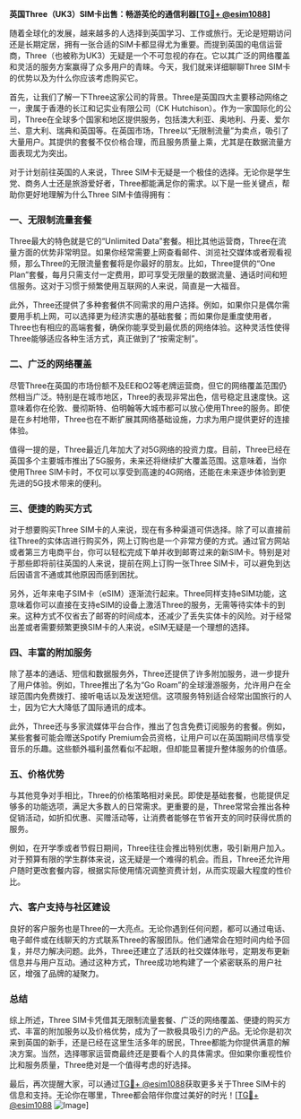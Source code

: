 **英国Three（UK3）SIM卡出售：畅游英伦的通信利器[[TG💪+ @esim1088](https://t.me/s/esim1088)]**

随着全球化的发展，越来越多的人选择到英国学习、工作或旅行。无论是短期访问还是长期定居，拥有一张合适的SIM卡都显得尤为重要。而提到英国的电信运营商，Three（也被称为UK3）无疑是一个不可忽视的存在。它以其广泛的网络覆盖和灵活的服务方案赢得了众多用户的青睐。今天，我们就来详细聊聊Three SIM卡的优势以及为什么你应该考虑购买它。

首先，让我们了解一下Three这家公司的背景。Three是英国四大主要移动网络之一，隶属于香港的长江和记实业有限公司（CK Hutchison）。作为一家国际化的公司，Three在全球多个国家和地区提供服务，包括澳大利亚、奥地利、丹麦、爱尔兰、意大利、瑞典和英国等。在英国市场，Three以“无限制流量”为卖点，吸引了大量用户。其提供的套餐不仅价格合理，而且服务质量上乘，尤其是在数据流量方面表现尤为突出。

对于计划前往英国的人来说，Three SIM卡无疑是一个极佳的选择。无论你是学生党、商务人士还是旅游爱好者，Three都能满足你的需求。以下是一些关键点，帮助你更好地理解为什么Three SIM卡值得拥有：

### 一、无限制流量套餐

Three最大的特色就是它的“Unlimited Data”套餐。相比其他运营商，Three在流量方面的优势非常明显。如果你经常需要上网查看邮件、浏览社交媒体或者观看视频，那么Three的无限流量套餐将是你最好的朋友。比如，Three提供的“One Plan”套餐，每月只需支付一定费用，即可享受无限量的数据流量、通话时间和短信服务。这对于习惯于频繁使用互联网的人来说，简直是一大福音。

此外，Three还提供了多种套餐供不同需求的用户选择。例如，如果你只是偶尔需要用手机上网，可以选择更为经济实惠的基础套餐；而如果你是重度使用者，Three也有相应的高端套餐，确保你能享受到最优质的网络体验。这种灵活性使得Three能够适应各种生活方式，真正做到了“按需定制”。

### 二、广泛的网络覆盖

尽管Three在英国的市场份额不及EE和O2等老牌运营商，但它的网络覆盖范围仍然相当广泛。特别是在城市地区，Three的表现非常出色，信号稳定且速度快。这意味着你在伦敦、曼彻斯特、伯明翰等大城市都可以放心使用Three的服务。即使是在乡村地带，Three也在不断扩展其网络基础设施，力求为用户提供更好的连接体验。

值得一提的是，Three最近几年加大了对5G网络的投资力度。目前，Three已经在英国多个主要城市推出了5G服务，未来还将继续扩大覆盖范围。这意味着，当你使用Three SIM卡时，不仅可以享受到高速的4G网络，还能在未来逐步体验到更先进的5G技术带来的便利。

### 三、便捷的购买方式

对于想要购买Three SIM卡的人来说，现在有多种渠道可供选择。除了可以直接前往Three的实体店进行购买外，网上订购也是一个非常方便的方式。通过官方网站或者第三方电商平台，你可以轻松完成下单并收到邮寄过来的新SIM卡。特别是对于那些即将前往英国的人来说，提前在网上订购一张Three SIM卡，可以避免到达后因语言不通或其他原因而感到困扰。

另外，近年来电子SIM卡（eSIM）逐渐流行起来。Three同样支持eSIM功能，这意味着你可以直接在支持eSIM的设备上激活Three的服务，无需等待实体卡的到来。这种方式不仅省去了邮寄的时间成本，还减少了丢失实体卡的风险。对于经常出差或者需要频繁更换SIM卡的人来说，eSIM无疑是一个理想的选择。

### 四、丰富的附加服务

除了基本的通话、短信和数据服务外，Three还提供了许多附加服务，进一步提升了用户体验。例如，Three推出了名为“Go Roam”的全球漫游服务，允许用户在全球范围内免费拨打、接听电话以及发送短信。这项服务特别适合经常出国旅行的人士，因为它大大降低了国际通讯的成本。

此外，Three还与多家流媒体平台合作，推出了包含免费订阅服务的套餐。例如，某些套餐可能会赠送Spotify Premium会员资格，让用户可以在英国期间尽情享受音乐的乐趣。这些额外福利虽然看似不起眼，但却能显著提升整体服务的价值感。

### 五、价格优势

与其他竞争对手相比，Three的价格策略相对亲民。即使是基础套餐，也能提供足够多的功能选项，满足大多数人的日常需求。更重要的是，Three常常会推出各种促销活动，如折扣优惠、买赠活动等，让消费者能够在节省开支的同时获得优质的服务。

例如，在开学季或者节假日期间，Three往往会推出特别优惠，吸引新用户加入。对于预算有限的学生群体来说，这无疑是一个难得的机会。而且，Three还允许用户随时更改套餐内容，根据实际使用情况调整资费计划，从而实现最大程度的性价比。

### 六、客户支持与社区建设

良好的客户服务也是Three的一大亮点。无论你遇到任何问题，都可以通过电话、电子邮件或在线聊天的方式联系Three的客服团队。他们通常会在短时间内给予回复，并尽力解决问题。此外，Three还建立了活跃的社交媒体账号，定期发布更新信息并与用户互动。通过这种方式，Three成功地构建了一个紧密联系的用户社区，增强了品牌的凝聚力。

### 总结

综上所述，Three SIM卡凭借其无限制流量套餐、广泛的网络覆盖、便捷的购买方式、丰富的附加服务以及价格优势，成为了一款极具吸引力的产品。无论你是初次来到英国的新手，还是已经在这里生活多年的居民，Three都能为你提供满意的解决方案。当然，选择哪家运营商最终还是要看个人的具体需求。但如果你重视性价比和服务质量，Three绝对是一个值得考虑的好选择。

最后，再次提醒大家，可以通过[TG💪+ @esim1088](https://t.me/s/esim1088)获取更多关于Three SIM卡的信息和支持。无论你在哪里，Three都会陪伴你度过美好的时光！[[TG💪+ @esim1088](https://t.me/s/esim1088) ![Image](https://i.postimg.cc/4NQfJmqS/Snipaste-2025-05-13-00-14-12.png)]